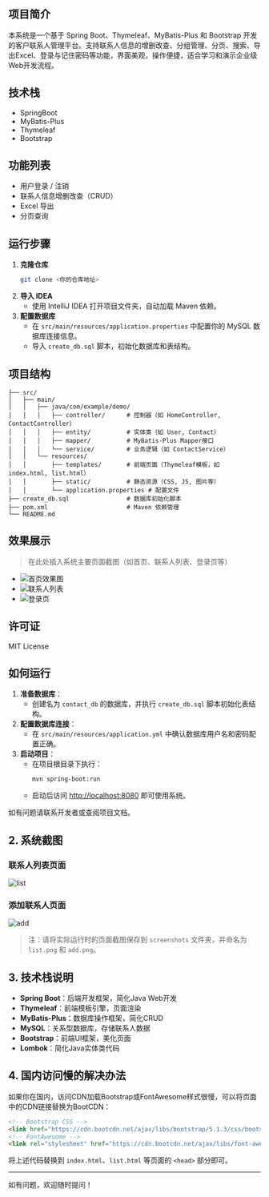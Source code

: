 ## 项目简介
本系统是一个基于 Spring Boot、Thymeleaf、MyBatis-Plus 和 Bootstrap 开发的客户联系人管理平台。支持联系人信息的增删改查、分组管理、分页、搜索、导出Excel、登录与记住密码等功能，界面美观，操作便捷，适合学习和演示企业级Web开发流程。

## 技术栈

- SpringBoot
- MyBatis-Plus
- Thymeleaf
- Bootstrap

## 功能列表

- 用户登录 / 注销
- 联系人信息增删改查（CRUD）
- Excel 导出
- 分页查询

## 运行步骤

1. **克隆仓库**
   ```bash
   git clone <你的仓库地址>
   ```
2. **导入 IDEA**
   - 使用 IntelliJ IDEA 打开项目文件夹，自动加载 Maven 依赖。
3. **配置数据库**
   - 在 `src/main/resources/application.properties` 中配置你的 MySQL 数据库连接信息。
   - 导入 `create_db.sql` 脚本，初始化数据库和表结构。

## 项目结构

```
├── src/
│   ├── main/
│   │   ├── java/com/example/demo/
│   │   │   ├── controller/      # 控制器（如 HomeController, ContactController）
│   │   │   ├── entity/          # 实体类（如 User, Contact）
│   │   │   ├── mapper/          # MyBatis-Plus Mapper接口
│   │   │   └── service/         # 业务逻辑（如 ContactService）
│   │   └── resources/
│   │       ├── templates/       # 前端页面（Thymeleaf模板，如 index.html, list.html）
│   │       ├── static/          # 静态资源（CSS, JS, 图片等）
│   │       └── application.properties # 配置文件
├── create_db.sql                # 数据库初始化脚本
├── pom.xml                      # Maven 依赖管理
└── README.md
```

## 效果展示

> 在此处插入系统主要页面截图（如首页、联系人列表、登录页等）

- ![首页效果图](images/home_placeholder.png)
- ![联系人列表](images/list_placeholder.png)
- ![登录页](images/login_placeholder.png)

## 许可证

MIT License

## 如何运行
1. **准备数据库**：
   - 创建名为 `contact_db` 的数据库，并执行 `create_db.sql` 脚本初始化表结构。
2. **配置数据库连接**：
   - 在 `src/main/resources/application.yml` 中确认数据库用户名和密码配置正确。
3. **启动项目**：
   - 在项目根目录下执行：
     ```bash
     mvn spring-boot:run
     ```
   - 启动后访问 [http://localhost:8080](http://localhost:8080) 即可使用系统。

如有问题请联系开发者或查阅项目文档。

## 2. 系统截图

### 联系人列表页面
![list](screenshots/list.png)

### 添加联系人页面
![add](screenshots/add.png)

> 注：请将实际运行时的页面截图保存到 `screenshots` 文件夹，并命名为 `list.png` 和 `add.png`。

## 3. 技术栈说明

- **Spring Boot**：后端开发框架，简化Java Web开发
- **Thymeleaf**：前端模板引擎，页面渲染
- **MyBatis-Plus**：数据库操作框架，简化CRUD
- **MySQL**：关系型数据库，存储联系人数据
- **Bootstrap**：前端UI框架，美化页面
- **Lombok**：简化Java实体类代码

## 4. 国内访问慢的解决办法

如果你在国内，访问CDN加载Bootstrap或FontAwesome样式很慢，可以将页面中的CDN链接替换为BootCDN：

```html
<!-- Bootstrap CSS -->
<link href="https://cdn.bootcdn.net/ajax/libs/bootstrap/5.1.3/css/bootstrap.min.css" rel="stylesheet">
<!-- FontAwesome -->
<link rel="stylesheet" href="https://cdn.bootcdn.net/ajax/libs/font-awesome/6.4.0/css/all.min.css">
```

将上述代码替换到 `index.html`、`list.html` 等页面的 `<head>` 部分即可。

---
如有问题，欢迎随时提问！ 
